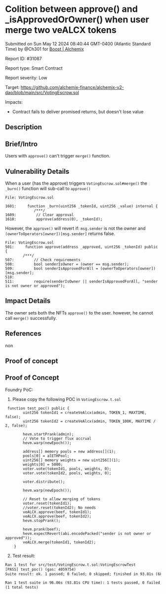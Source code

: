 
# Colition between approve() and _isApprovedOrOwner() when user merge two veALCX tokens

Submitted on Sun May 12 2024 08:40:44 GMT-0400 (Atlantic Standard Time) by @Ch301 for [Boost | Alchemix](https://immunefi.com/bounty/alchemix-boost/)

Report ID: #31087

Report type: Smart Contract

Report severity: Low

Target: https://github.com/alchemix-finance/alchemix-v2-dao/blob/main/src/VotingEscrow.sol

Impacts:
- Contract fails to deliver promised returns, but doesn't lose value

## Description
## Brief/Intro

Users with `approve()` can't trigger `merge()` function.

## Vulnerability Details

When a user (has the approve) triggers `VotingEscrow.sol#merge()` the `_burn()` function will sub-call to `approve()`
```solidity
File: VotingEscrow.sol

1601:     function _burn(uint256 _tokenId, uint256 _value) internal {
             /***/
1609:         // Clear approval
1610:         approve(address(0), _tokenId);

```
However, the `approve()` will revert if: `msg.sender` is not the owner and `(ownerToOperators[owner])[msg.sender]` returns false.

```solidity
File: VotingEscrow.sol
501:     function approve(address _approved, uint256 _tokenId) public {
        /***/
507:         // Check requirements
508:         bool senderIsOwner = (owner == msg.sender);
509:         bool senderIsApprovedForAll = (ownerToOperators[owner])[msg.sender];
510: 
511:         require(senderIsOwner || senderIsApprovedForAll, "sender is not owner or approved");
```


## Impact Details
The owner sets both the NFTs `approve()` to the user. however, he cannot call `merge()` successfully. 


## References
non

        
## Proof of concept
## Proof of Concept
Foundry PoC:
1. Please copy the following POC in `VotingEscrow.t.sol`
```solidity
 function test_poc() public {
        uint256 tokenId1 = createVeAlcx(admin, TOKEN_1, MAXTIME, false);
        uint256 tokenId2 = createVeAlcx(admin, TOKEN_100K, MAXTIME / 2, false);

        hevm.startPrank(admin);
        // Vote to trigger flux accrual
        hevm.warp(newEpoch());

        address[] memory pools = new address[](1);
        pools[0] = alETHPool;
        uint256[] memory weights = new uint256[](1);
        weights[0] = 5000;
        voter.vote(tokenId1, pools, weights, 0);
        voter.vote(tokenId2, pools, weights, 0);

        voter.distribute();

        hevm.warp(newEpoch());

        // Reset to allow merging of tokens
        voter.reset(tokenId1);
        //voter.reset(tokenId2); No needs
        veALCX.approve(beef, tokenId1);
        veALCX.approve(beef, tokenId2);
        hevm.stopPrank();

        hevm.prank(beef);
        hevm.expectRevert(abi.encodePacked("sender is not owner or approved"));
        veALCX.merge(tokenId1, tokenId2);
    }
```
2. Test result:
```diff
Ran 1 test for src/test/VotingEscrow.t.sol:VotingEscrowTest
[PASS] test_poc() (gas: 4059754)
Suite result: ok. 1 passed; 0 failed; 0 skipped; finished in 93.81s (68.85s CPU time)

Ran 1 test suite in 96.06s (93.81s CPU time): 1 tests passed, 0 failed, 0 skipped 
(1 total tests)
```
